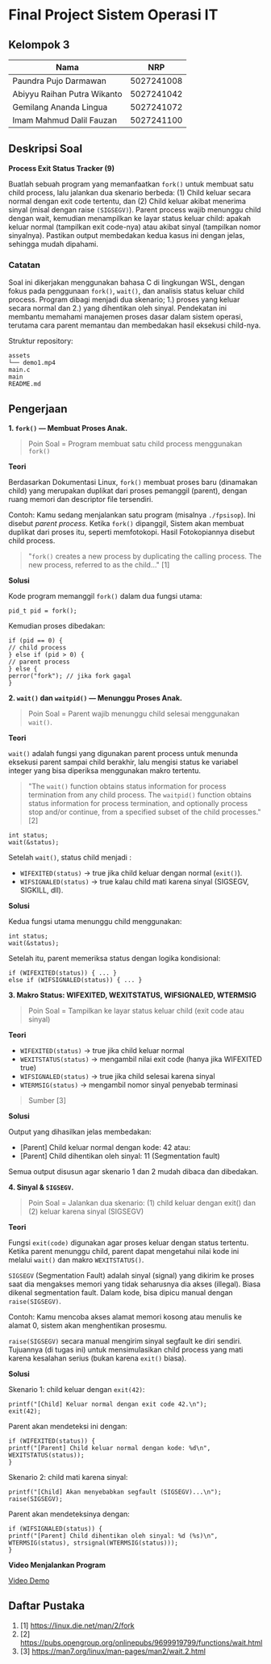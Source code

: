 # Final Project Sistem Operasi IT

## Kelompok 3

| Nama                        | NRP        |
| --------------------------- | ---------- |
| Paundra Pujo Darmawan       | 5027241008 |
| Abiyyu Raihan Putra Wikanto | 5027241042 |
| Gemilang Ananda Lingua      | 5027241072 |
| Imam Mahmud Dalil Fauzan    | 5027241100 |

## Deskripsi Soal

**Process Exit Status Tracker (9)**

Buatlah sebuah program yang memanfaatkan `fork()` untuk membuat satu child process, lalu jalankan dua skenario berbeda:
(1) Child keluar secara normal dengan exit code tertentu, dan
(2) Child keluar akibat menerima sinyal (misal dengan raise `(SIGSEGV)`).
Parent process wajib menunggu child dengan wait, kemudian menampilkan ke layar status keluar child: apakah keluar normal (tampilkan exit code-nya) atau akibat sinyal (tampilkan nomor sinyalnya). Pastikan output membedakan kedua kasus ini dengan jelas, sehingga mudah dipahami.

### Catatan

Soal ini dikerjakan menggunakan bahasa C di lingkungan WSL, dengan fokus pada penggunaan `fork()`, `wait()`, dan analisis status keluar child process. Program dibagi menjadi dua skenario; 1.) proses yang keluar secara normal dan 2.) yang dihentikan oleh sinyal. Pendekatan ini membantu memahami manajemen proses dasar dalam sistem operasi, terutama cara parent memantau dan membedakan hasil eksekusi child-nya.

Struktur repository:

```
assets
└── demo1.mp4
main.c
main
README.md
```

## Pengerjaan

**1. `fork()` — Membuat Proses Anak.**

> Poin Soal = Program membuat satu child process menggunakan `fork()`

**Teori**

Berdasarkan Dokumentasi Linux, `fork()` membuat proses baru (dinamakan child) yang merupakan duplikat dari proses pemanggil (parent), dengan ruang memori dan descriptor file tersendiri.

Contoh: Kamu sedang menjalankan satu program (misalnya `./fpsisop`). Ini disebut _parent process_. Ketika `fork()` dipanggil, Sistem akan membuat duplikat dari proses itu, seperti memfotokopi. Hasil Fotokopiannya disebut child process.

> "`fork()` creates a new process by duplicating the calling process. The new process, referred to as the child..." [1]

**Solusi**

Kode program memanggil `fork()` dalam dua fungsi utama:

```
pid_t pid = fork();
```

Kemudian proses dibedakan:

```
if (pid == 0) {
// child process
} else if (pid > 0) {
// parent process
} else {
perror("fork"); // jika fork gagal
}
```

**2. `wait()` dan `waitpid()` — Menunggu Proses Anak.**

> Poin Soal = Parent wajib menunggu child selesai menggunakan `wait()`.

**Teori**

`wait()` adalah fungsi yang digunakan parent process untuk menunda eksekusi parent sampai child berakhir, lalu mengisi status ke variabel integer yang bisa diperiksa menggunakan makro tertentu.

> "The `wait()` function obtains status information for process termination from any child process. The `waitpid()` function obtains status information for process termination, and optionally process stop and/or continue, from a specified subset of the child processes." [2]

```
int status;
wait(&status);
```

Setelah `wait()`, status child menjadi :

- `WIFEXITED(status)` → true jika child keluar dengan normal (`exit()`).
- `WIFSIGNALED(status)` → true kalau child mati karena sinyal (SIGSEGV, SIGKILL, dll).

**Solusi**

Kedua fungsi utama menunggu child menggunakan:
```
int status;
wait(&status);
```
Setelah itu, parent memeriksa status dengan logika kondisional:
```
if (WIFEXITED(status)) { ... }
else if (WIFSIGNALED(status)) { ... }
```

**3. Makro Status: WIFEXITED, WEXITSTATUS, WIFSIGNALED, WTERMSIG**

> Poin Soal = Tampilkan ke layar status keluar child (exit code atau sinyal)

**Teori**

- `WIFEXITED(status)` → true jika child keluar normal
- `WEXITSTATUS(status)` → mengambil nilai exit code (hanya jika WIFEXITED true)
- `WIFSIGNALED(status)` → true jika child selesai karena sinyal
- `WTERMSIG(status)` → mengambil nomor sinyal penyebab terminasi

> Sumber [3]

**Solusi**

Output yang dihasilkan jelas membedakan:

- [Parent] Child keluar normal dengan kode: 42
atau:
- [Parent] Child dihentikan oleh sinyal: 11 (Segmentation fault)

Semua output disusun agar skenario 1 dan 2 mudah dibaca dan dibedakan.

**4. Sinyal & `SIGSEGV`.**

> Poin Soal = Jalankan dua skenario: (1) child keluar dengan exit() dan (2) keluar karena sinyal (SIGSEGV)

**Teori**

Fungsi `exit(code)` digunakan agar proses keluar dengan status tertentu. Ketika parent menunggu child, parent dapat mengetahui nilai kode ini melalui `wait()` dan makro `WEXITSTATUS()`.

`SIGSEGV` (Segmentation Fault) adalah sinyal (signal) yang dikirim ke proses saat dia mengakses memori yang tidak seharusnya dia akses (illegal). Biasa dikenal segmentation fault. Dalam kode, bisa dipicu manual dengan `raise(SIGSEGV)`.

Contoh:
Kamu mencoba akses alamat memori kosong atau menulis ke alamat 0, sistem akan menghentikan prosesmu.

`raise(SIGSEGV)` secara manual mengirim sinyal segfault ke diri sendiri.
Tujuannya (di tugas ini) untuk mensimulasikan child process yang mati karena kesalahan serius (bukan karena `exit()` biasa).

**Solusi**

Skenario 1: child keluar dengan `exit(42)`:
```
printf("[Child] Keluar normal dengan exit code 42.\n");
exit(42);
```

Parent akan mendeteksi ini dengan:
```
if (WIFEXITED(status)) {
printf("[Parent] Child keluar normal dengan kode: %d\n", WEXITSTATUS(status));
}
```

Skenario 2: child mati karena sinyal:
```
printf("[Child] Akan menyebabkan segfault (SIGSEGV)...\n");
raise(SIGSEGV);
```

Parent akan mendeteksinya dengan:
```
if (WIFSIGNALED(status)) {
printf("[Parent] Child dihentikan oleh sinyal: %d (%s)\n",
WTERMSIG(status), strsignal(WTERMSIG(status)));
}
```

**Video Menjalankan Program**

[Video Demo](assets/demo1.mp4)

## Daftar Pustaka

1. [1] https://linux.die.net/man/2/fork
2. [2] https://pubs.opengroup.org/onlinepubs/9699919799/functions/wait.html
3. [3] https://man7.org/linux/man-pages/man2/wait.2.html
